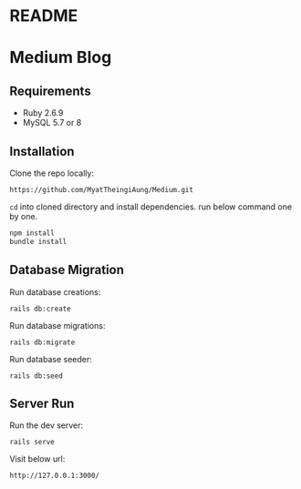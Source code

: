 # README

# Medium Blog

## Requirements
- Ruby 2.6.9
- MySQL 5.7 or 8

## Installation

Clone the repo locally:
```
https://github.com/MyatTheingiAung/Medium.git
```

`cd` into cloned directory and install dependencies. run below command one by one.
```bash
npm install
bundle install
```

## Database Migration

Run database creations:
```
rails db:create
```

Run database migrations:
```
rails db:migrate
```

Run database seeder:
```
rails db:seed
```

## Server Run

Run the dev server:
```
rails serve
```

Visit below url:
```
http://127.0.0.1:3000/
```